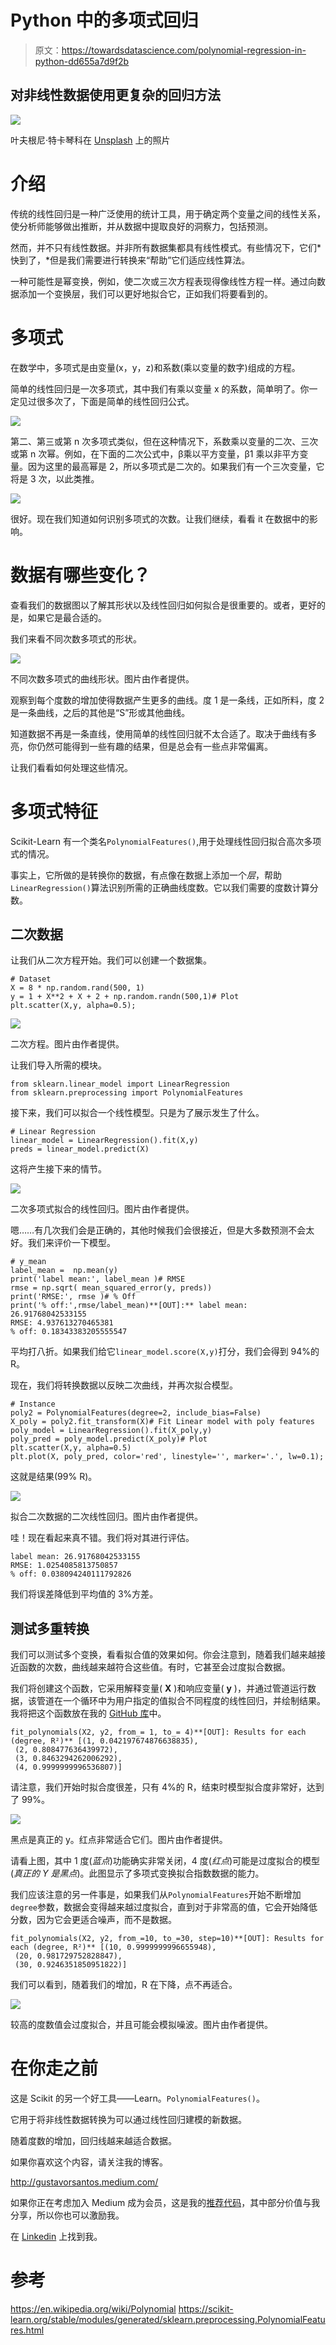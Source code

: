 # Python 中的多项式回归

> 原文：<https://towardsdatascience.com/polynomial-regression-in-python-dd655a7d9f2b>

## 对非线性数据使用更复杂的回归方法

![](img/86f1d7e787acd760a9cfb4df837242f4.png)

叶夫根尼·特卡琴科在 [Unsplash](https://unsplash.com/s/photos/curves?utm_source=unsplash&utm_medium=referral&utm_content=creditCopyText) 上的照片

# 介绍

传统的线性回归是一种广泛使用的统计工具，用于确定两个变量之间的线性关系，使分析师能够做出推断，并从数据中提取良好的洞察力，包括预测。

然而，并不只有线性数据。并非所有数据集都具有线性模式。有些情况下，它们*快到了，*但是我们需要进行转换来“帮助”它们适应线性算法。

一种可能性是幂变换，例如，使二次或三次方程表现得像线性方程一样。通过向数据添加一个变换层，我们可以更好地拟合它，正如我们将要看到的。

# 多项式

在数学中，多项式是由变量(x，y，z)和系数(乘以变量的数字)组成的方程。

简单的线性回归是一次多项式，其中我们有乘以变量 x 的系数，简单明了。你一定见过很多次了，下面是简单的线性回归公式。

![](img/38b1e3749d7ef6ad9162a8d15a24635c.png)

第二、第三或第 n 次多项式类似，但在这种情况下，系数乘以变量的二次、三次或第 n 次幂。例如，在下面的二次公式中，β乘以平方变量，β1 乘以非平方变量。因为这里的最高幂是 2，所以多项式是二次的。如果我们有一个三次变量，它将是 3 次，以此类推。

![](img/f80d7f07fa28b4b22d7504ba3213ee44.png)

很好。现在我们知道如何识别多项式的次数。让我们继续，看看 it 在数据中的影响。

# 数据有哪些变化？

查看我们的数据图以了解其形状以及线性回归如何拟合是很重要的。或者，更好的是，如果它是最合适的。

我们来看不同次数多项式的形状。

![](img/20f94f60f2c7ba76cd3ad8d8a4d1f9cf.png)

不同次数多项式的曲线形状。图片由作者提供。

观察到每个度数的增加使得数据产生更多的曲线。度 1 是一条线，正如所料，度 2 是一条曲线，之后的其他是“S”形或其他曲线。

知道数据不再是一条直线，使用简单的线性回归就不太合适了。取决于曲线有多亮，你仍然可能得到一些有趣的结果，但是总会有一些点非常偏离。

让我们看看如何处理这些情况。

# 多项式特征

Scikit-Learn 有一个类名`PolynomialFeatures()`,用于处理线性回归拟合高次多项式的情况。

事实上，它所做的是转换你的数据，有点像在数据上添加一个*层*，帮助`LinearRegression()`算法识别所需的正确曲线度数。它以我们需要的度数计算分数。

## 二次数据

让我们从二次方程开始。我们可以创建一个数据集。

```
# Dataset
X = 8 * np.random.rand(500, 1)
y = 1 + X**2 + X + 2 + np.random.randn(500,1)# Plot
plt.scatter(X,y, alpha=0.5);
```

![](img/b8787c7e253e4fb835c329f63816840d.png)

二次方程。图片由作者提供。

让我们导入所需的模块。

```
from sklearn.linear_model import LinearRegression
from sklearn.preprocessing import PolynomialFeatures
```

接下来，我们可以拟合一个线性模型。只是为了展示发生了什么。

```
# Linear Regression
linear_model = LinearRegression().fit(X,y)
preds = linear_model.predict(X)
```

这将产生接下来的情节。

![](img/b5f6430586e6dc370da229ff582b6c06.png)

二次多项式拟合的线性回归。图片由作者提供。

嗯……有几次我们会是正确的，其他时候我们会很接近，但是大多数预测不会太好。我们来评价一下模型。

```
# y_mean
label_mean =  np.mean(y)
print('label mean:', label_mean )# RMSE
rmse = np.sqrt( mean_squared_error(y, preds))
print('RMSE:', rmse )# % Off
print('% off:',rmse/label_mean)**[OUT]:** label mean: 26.91768042533155 
RMSE: 4.937613270465381 
% off: 0.18343383205555547
```

平均打八折。如果我们给它`linear_model.score(X,y)`打分，我们会得到 94%的 R。

现在，我们将转换数据以反映二次曲线，并再次拟合模型。

```
# Instance
poly2 = PolynomialFeatures(degree=2, include_bias=False)
X_poly = poly2.fit_transform(X)# Fit Linear model with poly features
poly_model = LinearRegression().fit(X_poly,y)
poly_pred = poly_model.predict(X_poly)# Plot
plt.scatter(X,y, alpha=0.5)
plt.plot(X, poly_pred, color='red', linestyle='', marker='.', lw=0.1);
```

这就是结果(99% R)。

![](img/ca4f97d4a90d7ee12e43e7f73932be5a.png)

拟合二次数据的二次线性回归。图片由作者提供。

哇！现在看起来真不错。我们将对其进行评估。

```
label mean: 26.91768042533155 
RMSE: 1.0254085813750857 
% off: 0.038094240111792826
```

我们将误差降低到平均值的 3%方差。

## 测试多重转换

我们可以测试多个变换，看看拟合值的效果如何。你会注意到，随着我们越来越接近函数的次数，曲线越来越符合这些值。有时，它甚至会过度拟合数据。

我们将创建这个函数，它采用解释变量( **X** )和响应变量( **y** )，并通过管道运行数据，该管道在一个循环中为用户指定的值拟合不同程度的线性回归，并绘制结果。我将把这个函数放在我的 [GitHub 库](https://github.com/gurezende/Studying/blob/master/Python/sklearn/PolynomialFeatures.ipynb)中。

```
fit_polynomials(X2, y2, from_= 1, to_= 4)**[OUT]: Results for each (degree, R²)** [(1, 0.042197674876638835),  
 (2, 0.808477636439972),  
 (3, 0.8463294262006292),
 (4, 0.9999999996536807)]
```

请注意，我们开始时拟合度很差，只有 4%的 R，结束时模型拟合度非常好，达到了 99%。

![](img/6f6aaff31b5eb4291a71f095e27872f3.png)

黑点是真正的 y。红点非常适合它们。图片由作者提供。

请看上图，其中 1 度(*蓝点*)功能确实非常关闭，4 度(*红点*)可能是过度拟合的模型(*真正的 Y 是黑点*)。此图显示了多项式变换拟合指数数据的能力。

我们应该注意的另一件事是，如果我们从`PolynomialFeatures`开始不断增加`degree`参数，数据会变得越来越过度拟合，直到对于非常高的值，它会开始降低分数，因为它会更适合噪声，而不是数据。

```
fit_polynomials(X2, y2, from_=10, to_=30, step=10)**[OUT]: Results for each (degree, R²)** [(10, 0.9999999996655948),
 (20, 0.981729752828847), 
 (30, 0.9246351850951822)]
```

我们可以看到，随着我们的增加，R 在下降，点不再适合。

![](img/beb5f944cad0cd8d52887640ecd8fa8f.png)

较高的度数值会过度拟合，并且可能会模拟噪波。图片由作者提供。

# 在你走之前

这是 Scikit 的另一个好工具——Learn。`PolynomialFeatures()`。

它用于将非线性数据转换为可以通过线性回归建模的新数据。

随着度数的增加，回归线越来越适合数据。

如果你喜欢这个内容，请关注我的博客。

<http://gustavorsantos.medium.com/>  

如果你正在考虑加入 Medium 成为会员，这是我的[推荐代码](https://gustavorsantos.medium.com/membership)，其中部分价值与我分享，所以你也可以激励我。

在 [Linkedin](https://www.linkedin.com/in/gurezende/) 上找到我。

# 参考

<https://en.wikipedia.org/wiki/Polynomial>  </polynomial-regression-bbe8b9d97491>  <https://scikit-learn.org/stable/modules/generated/sklearn.preprocessing.PolynomialFeatures.html> 